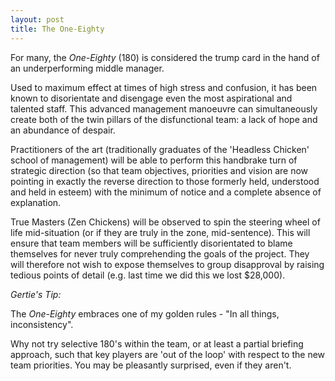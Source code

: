 ```yaml
---
layout: post
title: The One-Eighty
---
```


For many, the *One-Eighty* (180) is considered the trump card in the hand of an underperforming middle manager.

Used to maximum effect at times of high stress and confusion, it has been known to disorientate and disengage even the most aspirational and talented staff. This advanced management manoeuvre can simultaneously create both of the twin pillars of the disfunctional team: a lack of hope and an abundance of despair.

Practitioners of the art (traditionally graduates of the 'Headless Chicken' school of management) will be able to perform this handbrake turn of strategic direction (so that team objectives, priorities and vision are now pointing in exactly the reverse direction to those formerly held, understood and held in esteem) with the minimum of notice and a complete absence of explanation.

True Masters (Zen Chickens) will be observed to spin the steering wheel of life mid-situation (or if they are truly in the zone, mid-sentence).  This will ensure that team members will be sufficiently disorientated to blame themselves for never truly comprehending the goals of the project.  They will therefore not wish to expose themselves to group disapproval by raising tedious points of detail (e.g. last time we did this we lost $28,000).

*Gertie's Tip:*

The *One-Eighty* embraces one of my golden rules - "In all things, inconsistency".

Why not try selective 180's within the team, or at least a partial briefing approach, such that key players are 'out of the loop' with respect to the new team priorities. You may be pleasantly surprised, even if they aren't.
